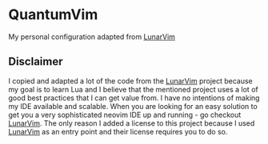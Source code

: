 # QuantumVim

My personal configuration adapted from [LunarVim](https://github.com/LunarVim/LunarVim)

## Disclaimer

I copied and adapted a lot of the code from the [LunarVim](https://github.com/LunarVim/LunarVim) project because my goal is to learn Lua and I believe that the mentioned project uses a lot of good best practices that I can get value from. I have no intentions of making my IDE available and scalable. When you are looking for an easy solution to get you a very sophisticated neovim IDE up and running - go checkout [LunarVim](https://github.com/LunarVim/LunarVim). The only reason I added a license to this project because I used [LunarVim](https://github.com/LunarVim/LunarVim) as an entry point and their license requires you to do so.
